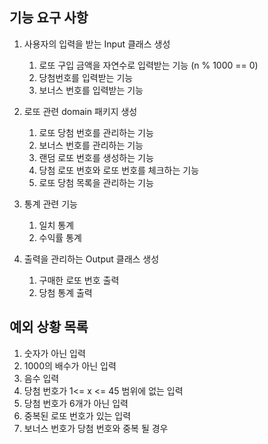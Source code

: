 ## 기능 요구 사항

1. 사용자의 입력을 받는 Input 클래스 생성
    1. 로또 구입 금액을 자연수로 입력받는 기능 (n % 1000 == 0)
    2. 당첨번호를 입력받는 기능
    3. 보너스 번호를 입력받는 기능

2. 로또 관련 domain 패키지 생성
   1. 로또 당첨 번호를 관리하는 기능
   2. 보너스 번호를 관리하는 기능
   3. 랜덤 로또 번호를 생성하는 기능
   4. 당첨 로또 번호와 로또 번호를 체크하는 기능
   5. 로또 당첨 목록을 관리하는 기능


4. 통계 관련 기능
   1. 일치 통계
   2. 수익률 통계


5. 출력을 관리하는 Output 클래스 생성
   1. 구매한 로또 번호 출력
   2. 당첨 통계 출력


## 예외 상황 목록

1. 숫자가 아닌 입력
2. 1000의 배수가 아닌 입력
3. 음수 입력
4. 당첨 번호가 1<= x <= 45 범위에 없는 입력
5. 당첨 번호가 6개가 아닌 입력
6. 중복된 로또 번호가 있는 입력
7. 보너스 번호가 당첨 번호와 중복 될 경우